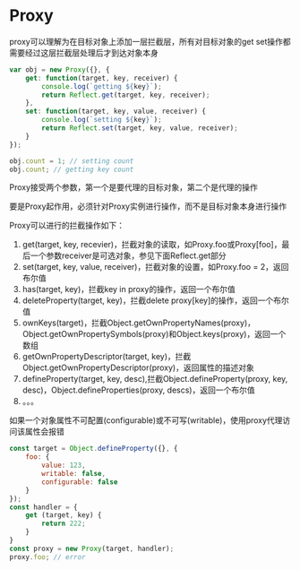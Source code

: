 # Proxy

proxy可以理解为在目标对象上添加一层拦截层，所有对目标对象的get set操作都需要经过这层拦截层处理后才到达对象本身

```js
var obj = new Proxy({}, {
    get: function(target, key, receiver) {
        console.log(`getting ${key}`);
        return Reflect.get(target, key, receiver);
    },
    set: function(target, key, value, receiver) {
        console.log(`setting ${key}`);
        return Reflect.set(target, key, value, receiver);
    }
});

obj.count = 1; // setting count
obj.count; // getting key count
```

Proxy接受两个参数，第一个是要代理的目标对象，第二个是代理的操作

要是Proxy起作用，必须针对Proxy实例进行操作，而不是目标对象本身进行操作

Proxy可以进行的拦截操作如下：

1. get(target, key, recevier)，拦截对象的读取，如Proxy.foo或Proxy[foo]，最后一个参数receiver是可选对象，参见下面Reflect.get部分
2. set(target, key, value, receiver)，拦截对象的设置，如Proxy.foo = 2，返回布尔值
3. has(target, key)，拦截key in proxy的操作，返回一个布尔值
4. deleteProperty(target, key)，拦截delete proxy[key]的操作，返回一个布尔值
5. ownKeys(target)，拦截Object.getOwnPropertyNames(proxy)，Object.getOwnPropertySymbols(proxy)和Object.keys(proxy)，返回一个数组
6. getOwnPropertyDescriptor(target, key)，拦截Object.getOwnPropertyDescriptor(proxy)，返回属性的描述对象
7. defineProperty(target, key, desc),拦截Object.defineProperty(proxy, key, desc)，Object.defineProperties(proxy, descs)，返回一个布尔值
8. 。。。

如果一个对象属性不可配置(configurable)或不可写(writable)，使用proxy代理访问该属性会报错

```js
const target = Object.defineProperty({}, {
    foo: {
        value: 123,
        writable: false,
        configurable: false
    }
});
const handler = {
    get (target, key) {
        return 222;
    }
}
const proxy = new Proxy(target, handler);
proxy.foo; // error
```